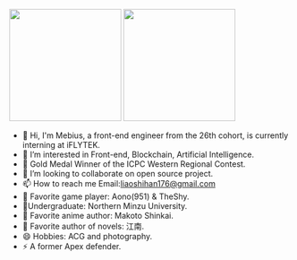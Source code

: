 <img src="https://github-readme-stats.vercel.app/api?username=Mebius1916&anuraghazra"  height="200" />    <img src="https://github-readme-stats.vercel.app/api/top-langs/?username=anuraghazra&layout=compact" height="200" />
- 👋 Hi, I'm Mebius, a front-end engineer from the 26th cohort, is currently interning at iFLYTEK.
- 👀 I’m interested in Front-end, Blockchain, Artificial Intelligence.
- 💭 Gold Medal Winner of the ICPC Western Regional Contest.
- 💞️ I’m looking to collaborate on open source project.
- 📫 How to reach me Email:liaoshihan176@gmail.com
- 💫 Favorite game player: Aono(951) & TheShy.
- 🌟Undergraduate: Northern Minzu University.
- 🌱 Favorite anime author: Makoto Shinkai.
- 🚀 Favorite author of novels: 江南.
- 😄 Hobbies: ACG and photography.
- ⚡ A former Apex defender.



<!---
Mebius1916/Mebius1916 is a ✨ special ✨ repository because its `README.md` (this file) appears on your GitHub profile.
You can click the Preview link to take a look at your changes.
--->
